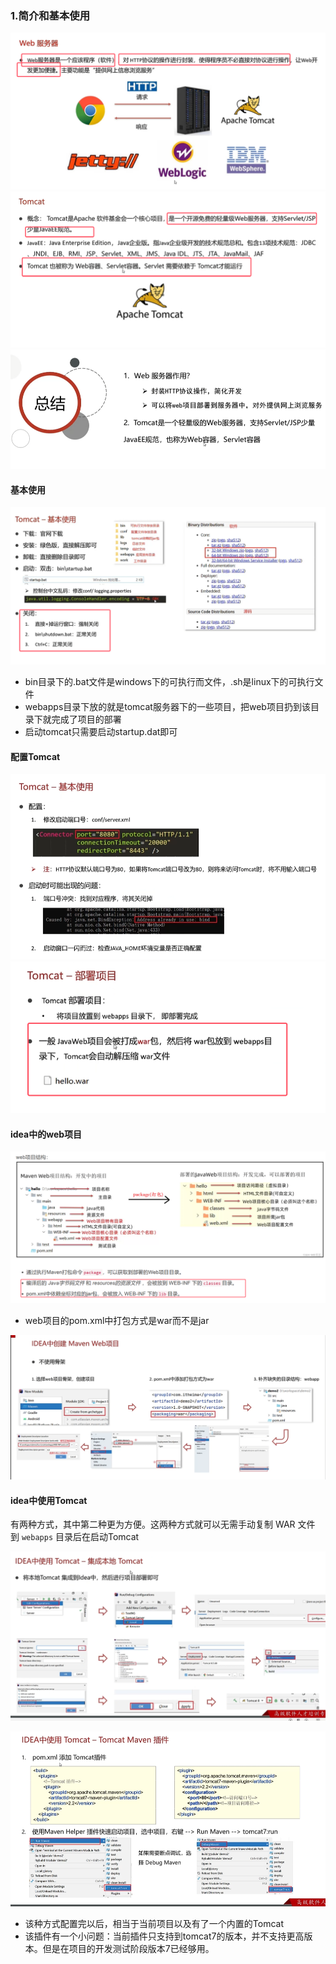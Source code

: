 ### 1.简介和基本使用

![](assets/03Web服务器-Tomcat/file-20250707191255673.png)
![](assets/03Web服务器-Tomcat/file-20250707191512641.png)
![](assets/03Web服务器-Tomcat/file-20250707191655360.png)


#### 基本使用
![](assets/03Web服务器-Tomcat/file-20250707193404679.png)
* bin目录下的.bat文件是windows下的可执行而文件，.sh是linux下的可执行文件
* webapps目录下放的就是tomcat服务器下的一些项目，把web项目扔到该目录下就完成了项目的部署
* 启动tomcat只需要启动startup.dat即可

#### 配置Tomcat

![](assets/03Web服务器-Tomcat/file-20250708000402034.png)
![](assets/03Web服务器-Tomcat/file-20250708000632861.png)

#### idea中的web项目
![](assets/03Web服务器-Tomcat/file-20250708001210291.png)
* web项目的pom.xml中打包方式是war而不是jar

![](assets/03Web服务器-Tomcat/file-20250708001949899.png)

#### idea中使用Tomcat

有两种方式，其中第二种更为方便。这两种方式就可以无需手动复制 WAR 文件到 `webapps` 目录后在启动Tomcat

![](assets/03Web服务器-Tomcat/file-20250708003241176.png)

![](assets/03Web服务器-Tomcat/file-20250708005328423.png)
* 该种方式配置完以后，相当于当前项目以及有了一个内置的Tomcat
* 该插件有一个小问题：当前插件只支持到tomcat7的版本，并不支持更高版本。但是在项目的开发测试阶段版本7已经够用。

